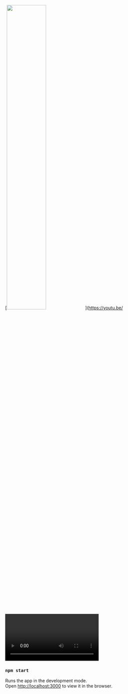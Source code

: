 [<img src="https://img.youtube.com/vi/<VIDEO ID>/maxresdefault.jpg" width="50%">](https://youtu.be/<VIDEO ID>)

### `npm start`

Runs the app in the development mode.\
Open [http://localhost:3000](http://localhost:3000) to view it in the browser.
